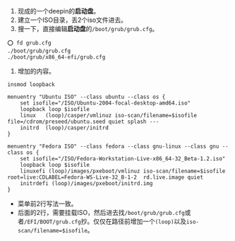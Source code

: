 1. 现成的一个deepin的**启动盘**。
1. 建立一个ISO目录，丢2个iso文件进去。
1. 搜一下，直接编辑**启动盘**的`/boot/grub/grub.cfg`。
```shell
⭕ fd grub.cfg
./boot/grub/grub.cfg
./boot/grub/x86_64-efi/grub.cfg
```
1. 增加的内容。
```
insmod loopback

menuentry "Ubuntu ISO" --class ubuntu --class os {
	set isofile="/ISO/Ubuntu-2004-focal-desktop-amd64.iso"
	loopback loop $isofile
	linux	(loop)/casper/vmlinuz iso-scan/filename=$isofile file=/cdrom/preseed/ubuntu.seed quiet splash ---
	initrd	(loop)/casper/initrd
}

menuentry "Fedora ISO" --class fedora --class gnu-linux --class gnu --class os {
	set isofile="/ISO/Fedora-Workstation-Live-x86_64-32_Beta-1.2.iso"
	loopback loop $isofile
	linuxefi (loop)/images/pxeboot/vmlinuz iso-scan/filename=$isofile  root=live:CDLABEL=Fedora-WS-Live-32_B-1-2  rd.live.image quiet
	initrdefi (loop)/images/pxeboot/initrd.img
}

```

- 菜单前2行写法一致。
- 后面的2行，需要挂载ISO，然后进去找`/boot/grub/grub.cfg`或者`/EFI/BOOT/grub.cfg`抄。仅仅在路径前增加一个`(loop)`以及`iso-scan/filename=$isofile`。